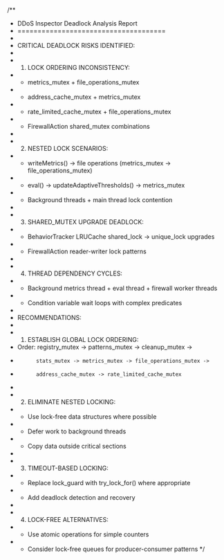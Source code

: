 /**
 * DDoS Inspector Deadlock Analysis Report
 * =====================================
 * 
 * CRITICAL DEADLOCK RISKS IDENTIFIED:
 * 
 * 1. LOCK ORDERING INCONSISTENCY:
 *    - metrics_mutex + file_operations_mutex
 *    - address_cache_mutex + metrics_mutex  
 *    - rate_limited_cache_mutex + file_operations_mutex
 *    - FirewallAction shared_mutex combinations
 * 
 * 2. NESTED LOCK SCENARIOS:
 *    - writeMetrics() -> file operations (metrics_mutex -> file_operations_mutex)
 *    - eval() -> updateAdaptiveThresholds() -> metrics_mutex
 *    - Background threads + main thread lock contention
 * 
 * 3. SHARED_MUTEX UPGRADE DEADLOCK:
 *    - BehaviorTracker LRUCache shared_lock -> unique_lock upgrades
 *    - FirewallAction reader-writer lock patterns
 * 
 * 4. THREAD DEPENDENCY CYCLES:
 *    - Background metrics thread + eval thread + firewall worker threads
 *    - Condition variable wait loops with complex predicates
 * 
 * RECOMMENDATIONS:
 * 
 * 1. ESTABLISH GLOBAL LOCK ORDERING:
 *    Order: registry_mutex -> patterns_mutex -> cleanup_mutex -> 
 *           stats_mutex -> metrics_mutex -> file_operations_mutex -> 
 *           address_cache_mutex -> rate_limited_cache_mutex
 * 
 * 2. ELIMINATE NESTED LOCKING:
 *    - Use lock-free data structures where possible
 *    - Defer work to background threads
 *    - Copy data outside critical sections
 * 
 * 3. TIMEOUT-BASED LOCKING:
 *    - Replace lock_guard with try_lock_for() where appropriate
 *    - Add deadlock detection and recovery
 * 
 * 4. LOCK-FREE ALTERNATIVES:
 *    - Use atomic operations for simple counters
 *    - Consider lock-free queues for producer-consumer patterns
 */
